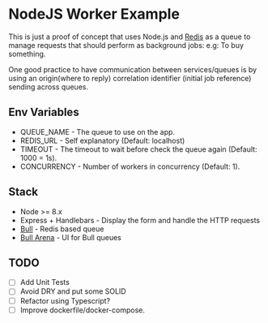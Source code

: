 # NodeJS Worker Example

This is just a proof of concept that uses Node.js and [Redis](https://redis.io/) as a queue to manage requests that should perform as background jobs: e.g: To buy something.

One good practice to have communication between services/queues is by using an origin(where to reply) correlation identifier (initial job reference) sending across queues.

## Env Variables

- QUEUE_NAME - The queue to use on the app.
- REDIS_URL - Self explanatory (Default: localhost)
- TIMEOUT - The timeout to wait before check the queue again (Default: 1000 = 1s).
- CONCURRENCY - Number of workers in concurrency (Default: 1).

## Stack

- Node >= 8.x
- Express + Handlebars - Display the form and handle the HTTP requests
- [Bull](https://github.com/OptimalBits/bull) - Redis based queue
- [Bull Arena](https://github.com/bee-queue/arena) - UI for Bull queues

## TODO

- [ ] Add Unit Tests
- [ ] Avoid DRY and put some SOLID
- [ ] Refactor using Typescript?
- [ ] Improve dockerfile/docker-compose.
